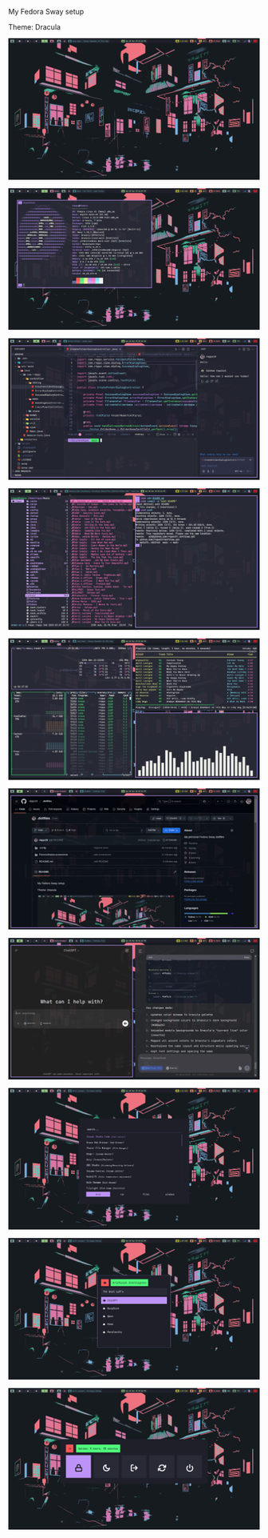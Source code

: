 My Fedora Sway setup

Theme: Dracula

![alt text](Pictures/fedora-screenshots/2025-03-08T19:23:19,714985474+08:00.png)

![alt text](Pictures/fedora-screenshots/2025-03-08T19:42:04,517503045+08:00.png)

![alt text](Pictures/fedora-screenshots/2025-03-08T19:25:45,972638837+08:00.png)

![alt text](Pictures/fedora-screenshots/2025-03-08T19:59:11,779712004+08:00.png)

![alt text](Pictures/fedora-screenshots/2025-03-08T19:51:05,379789680+08:00.png)

![alt text](Pictures/fedora-screenshots/2025-03-08T20:07:08,713499083+08:00.png)

![alt text](Pictures/fedora-screenshots/2025-03-08T20:06:24,093043388+08:00.png)

![alt text](Pictures/fedora-screenshots/2025-03-08T19:29:01,108029155+08:00.png)

![alt text](Pictures/fedora-screenshots/2025-03-08T19:29:13,905998620+08:00.png)

![alt text](Pictures/fedora-screenshots/2025-03-08T19:29:55,750372607+08:00.png)
